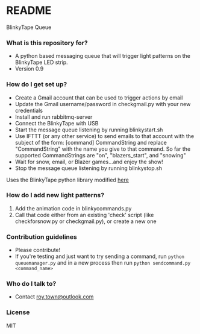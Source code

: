 # README #

BlinkyTape Queue

### What is this repository for? ###

* A python based messaging queue that will trigger light patterns on the BlinkyTape LED strip.
* Version 0.9

### How do I get set up? ###

* Create a Gmail account that can be used to trigger actions by email
* Update the Gmail username/password in checkgmail.py with your new credentials
* Install and run rabbitmq-server
* Connect the BlinkyTape with USB
* Start the message queue listening by running blinkystart.sh
* Use IFTTT (or any other service) to send emails to that account with the subject of the form:
[command] CommandString
and replace "CommandString" with the name you give to that command. So far the supported CommandStrings are "on", "blazers_start", and "snowing"
* Wait for snow, email, or Blazer games...and enjoy the show!
* Stop the message queue listening by running blinkystop.sh

Uses the BlinkyTape python library modified [here](http://projects.mattdyson.org/projects/blinkytape/BlinkyTapeV2.py)

### How do I add new light patterns? ###

1. Add the animation code in blinkycommands.py
2. Call that code either from an existing 'check' script (like checkforsnow.py or checkgmail.py), or create a new one

### Contribution guidelines ###

* Please contribute!
* If you're testing and just want to try sending a command, run `python queuemanager.py` and in a new process then run `python sendcommand.py <command_name>`

### Who do I talk to? ###

* Contact roy.town@outlook.com

### License ###

MIT
